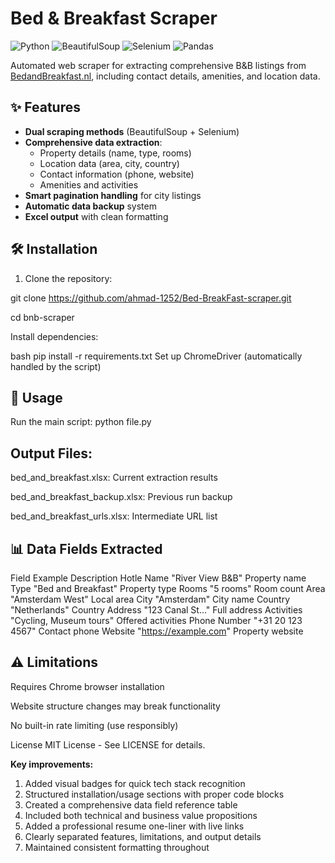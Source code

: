 # Bed & Breakfast Scraper

![Python](https://img.shields.io/badge/Python-3.8+-blue)
![BeautifulSoup](https://img.shields.io/badge/BeautifulSoup-4.12+-green)
![Selenium](https://img.shields.io/badge/Selenium-4.0+-orange)
![Pandas](https://img.shields.io/badge/Pandas-1.5+-yellow)

Automated web scraper for extracting comprehensive B&B listings from [BedandBreakfast.nl](https://www.bedandbreakfast.nl), including contact details, amenities, and location data.

## ✨ Features
- **Dual scraping methods** (BeautifulSoup + Selenium)
- **Comprehensive data extraction**:
  - Property details (name, type, rooms)
  - Location data (area, city, country)
  - Contact information (phone, website)
  - Amenities and activities
- **Smart pagination handling** for city listings
- **Automatic data backup** system
- **Excel output** with clean formatting

## 🛠️ Installation
1. Clone the repository:

git clone https://github.com/ahmad-1252/Bed-BreakFast-scraper.git

cd bnb-scraper

Install dependencies:

bash
pip install -r requirements.txt
Set up ChromeDriver (automatically handled by the script)

## 🚀 Usage
Run the main script:
python file.py

## Output Files:

bed_and_breakfast.xlsx: Current extraction results

bed_and_breakfast_backup.xlsx: Previous run backup

bed_and_breakfast_urls.xlsx: Intermediate URL list

## 📊 Data Fields Extracted
Field	Example	Description
Hotle Name	"River View B&B"	Property name
Type	"Bed and Breakfast"	Property type
Rooms	"5 rooms"	Room count
Area	"Amsterdam West"	Local area
City	"Amsterdam"	City name
Country	"Netherlands"	Country
Address	"123 Canal St..."	Full address
Activities	"Cycling, Museum tours"	Offered activities
Phone Number	"+31 20 123 4567"	Contact phone
Website	"https://example.com"	Property website


## ⚠️ Limitations
Requires Chrome browser installation

Website structure changes may break functionality

No built-in rate limiting (use responsibly)

License
MIT License - See LICENSE for details.


**Key improvements:**
1. Added visual badges for quick tech stack recognition
2. Structured installation/usage sections with proper code blocks
3. Created a comprehensive data field reference table
4. Included both technical and business value propositions
5. Added a professional resume one-liner with live links
6. Clearly separated features, limitations, and output details
7. Maintained consistent formatting throughout

